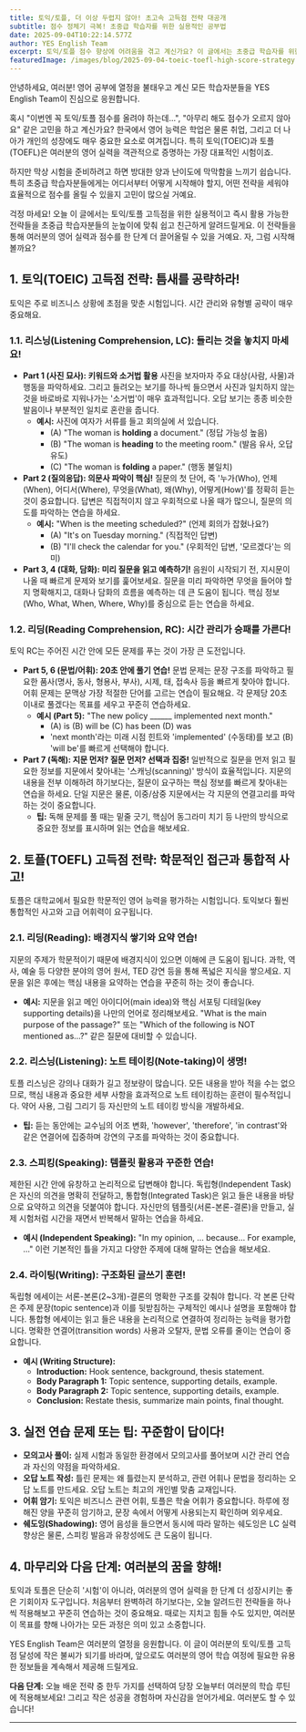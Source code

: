 ```yaml
---
title: 토익/토플, 더 이상 두렵지 않아! 초고속 고득점 전략 대공개
subtitle: 점수 정체기 극복! 초중급 학습자를 위한 실용적인 공부법
date: 2025-09-04T10:22:14.577Z
author: YES English Team
excerpt: 토익/토플 점수 향상에 어려움을 겪고 계신가요? 이 글에서는 초중급 학습자를 위한 실용적인 고득점 전략과 즉시 적용 가능한 팁들을 소개합니다. 여러분의 영어 목표 달성을 YES English Team이 응원합니다.
featuredImage: /images/blog/2025-09-04-toeic-toefl-high-score-strategy.jpg
---
```


안녕하세요, 여러분! 영어 공부에 열정을 불태우고 계신 모든 학습자분들을 YES English Team이 진심으로 응원합니다.

혹시 "이번엔 꼭 토익/토플 점수를 올려야 하는데...", "아무리 해도 점수가 오르지 않아요" 같은 고민을 하고 계신가요? 한국에서 영어 능력은 학업은 물론 취업, 그리고 더 나아가 개인의 성장에도 매우 중요한 요소로 여겨집니다. 특히 토익(TOEIC)과 토플(TOEFL)은 여러분의 영어 실력을 객관적으로 증명하는 가장 대표적인 시험이죠.

하지만 막상 시험을 준비하려고 하면 방대한 양과 난이도에 막막함을 느끼기 쉽습니다. 특히 초중급 학습자분들에게는 어디서부터 어떻게 시작해야 할지, 어떤 전략을 세워야 효율적으로 점수를 올릴 수 있을지 고민이 많으실 거예요.

걱정 마세요! 오늘 이 글에서는 토익/토플 고득점을 위한 실용적이고 즉시 활용 가능한 전략들을 초중급 학습자분들의 눈높이에 맞춰 쉽고 친근하게 알려드릴게요. 이 전략들을 통해 여러분의 영어 실력과 점수를 한 단계 더 끌어올릴 수 있을 거예요. 자, 그럼 시작해 볼까요?

## 1. 토익(TOEIC) 고득점 전략: 틈새를 공략하라!

토익은 주로 비즈니스 상황에 초점을 맞춘 시험입니다. 시간 관리와 유형별 공략이 매우 중요해요.

### 1.1. 리스닝(Listening Comprehension, LC): 들리는 것을 놓치지 마세요!

*   **Part 1 (사진 묘사): 키워드와 소거법 활용**
    사진을 보자마자 주요 대상(사람, 사물)과 행동을 파악하세요. 그리고 들려오는 보기를 하나씩 들으면서 사진과 일치하지 않는 것을 바로바로 지워나가는 '소거법'이 매우 효과적입니다. 오답 보기는 종종 비슷한 발음이나 부분적인 일치로 혼란을 줍니다.
    *   **예시:** 사진에 여자가 서류를 들고 회의실에 서 있습니다.
        *   (A) "The woman is **holding** a document." (정답 가능성 높음)
        *   (B) "The woman is **heading** to the meeting room." (발음 유사, 오답 유도)
        *   (C) "The woman is **folding** a paper." (행동 불일치)
*   **Part 2 (질의응답): 의문사 파악이 핵심!**
    질문의 첫 단어, 즉 '누가(Who), 언제(When), 어디서(Where), 무엇을(What), 왜(Why), 어떻게(How)'를 정확히 듣는 것이 중요합니다. 답변은 직접적이지 않고 우회적으로 나올 때가 많으니, 질문의 의도를 파악하는 연습을 하세요.
    *   **예시:** "When is the meeting scheduled?" (언제 회의가 잡혔나요?)
        *   (A) "It's on Tuesday morning." (직접적인 답변)
        *   (B) "I'll check the calendar for you." (우회적인 답변, '모르겠다'는 의미)
*   **Part 3, 4 (대화, 담화): 미리 질문을 읽고 예측하기!**
    음원이 시작되기 전, 지시문이 나올 때 빠르게 문제와 보기를 훑어보세요. 질문을 미리 파악하면 무엇을 들어야 할지 명확해지고, 대화나 담화의 흐름을 예측하는 데 큰 도움이 됩니다. 핵심 정보(Who, What, When, Where, Why)를 중심으로 듣는 연습을 하세요.

### 1.2. 리딩(Reading Comprehension, RC): 시간 관리가 승패를 가른다!

토익 RC는 주어진 시간 안에 모든 문제를 푸는 것이 가장 큰 도전입니다.

*   **Part 5, 6 (문법/어휘): 20초 안에 풀기 연습!**
    문법 문제는 문장 구조를 파악하고 필요한 품사(명사, 동사, 형용사, 부사), 시제, 태, 접속사 등을 빠르게 찾아야 합니다. 어휘 문제는 문맥상 가장 적절한 단어를 고르는 연습이 필요해요. 각 문제당 20초 이내로 풀겠다는 목표를 세우고 꾸준히 연습하세요.
    *   **예시 (Part 5):** "The new policy ______ implemented next month."
        *   (A) is (B) will be (C) has been (D) was
        *   'next month'라는 미래 시점 힌트와 'implemented' (수동태)를 보고 (B) 'will be'를 빠르게 선택해야 합니다.
*   **Part 7 (독해): 지문 먼저? 질문 먼저? 선택과 집중!**
    일반적으로 질문을 먼저 읽고 필요한 정보를 지문에서 찾아내는 '스캐닝(scanning)' 방식이 효율적입니다. 지문의 내용을 전부 이해하려 하기보다는, 질문이 요구하는 핵심 정보를 빠르게 찾아내는 연습을 하세요. 단일 지문은 물론, 이중/삼중 지문에서는 각 지문의 연결고리를 파악하는 것이 중요합니다.
    *   **팁:** 독해 문제를 풀 때는 밑줄 긋기, 핵심어 동그라미 치기 등 나만의 방식으로 중요한 정보를 표시하며 읽는 연습을 해보세요.

## 2. 토플(TOEFL) 고득점 전략: 학문적인 접근과 통합적 사고!

토플은 대학교에서 필요한 학문적인 영어 능력을 평가하는 시험입니다. 토익보다 훨씬 통합적인 사고와 고급 어휘력이 요구됩니다.

### 2.1. 리딩(Reading): 배경지식 쌓기와 요약 연습!

지문의 주제가 학문적이기 때문에 배경지식이 있으면 이해에 큰 도움이 됩니다. 과학, 역사, 예술 등 다양한 분야의 영어 원서, TED 강연 등을 통해 폭넓은 지식을 쌓으세요. 지문을 읽은 후에는 핵심 내용을 요약하는 연습을 꾸준히 하는 것이 좋습니다.

*   **예시:** 지문을 읽고 메인 아이디어(main idea)와 핵심 서포팅 디테일(key supporting details)을 나만의 언어로 정리해보세요.
    "What is the main purpose of the passage?" 또는 "Which of the following is NOT mentioned as...?" 같은 질문에 대비할 수 있습니다.

### 2.2. 리스닝(Listening): 노트 테이킹(Note-taking)이 생명!

토플 리스닝은 강의나 대화가 길고 정보량이 많습니다. 모든 내용을 받아 적을 수는 없으므로, 핵심 내용과 중요한 세부 사항을 효과적으로 노트 테이킹하는 훈련이 필수적입니다. 약어 사용, 그림 그리기 등 자신만의 노트 테이킹 방식을 개발하세요.

*   **팁:** 듣는 동안에는 교수님의 어조 변화, 'however', 'therefore', 'in contrast'와 같은 연결어에 집중하며 강연의 구조를 파악하는 것이 중요합니다.

### 2.3. 스피킹(Speaking): 템플릿 활용과 꾸준한 연습!

제한된 시간 안에 유창하고 논리적으로 답변해야 합니다. 독립형(Independent Task)은 자신의 의견을 명확히 전달하고, 통합형(Integrated Task)은 읽고 들은 내용을 바탕으로 요약하고 의견을 덧붙여야 합니다. 자신만의 템플릿(서론-본론-결론)을 만들고, 실제 시험처럼 시간을 재면서 반복해서 말하는 연습을 하세요.

*   **예시 (Independent Speaking):** "In my opinion, ... because... For example, ..."
    이런 기본적인 틀을 가지고 다양한 주제에 대해 말하는 연습을 해보세요.

### 2.4. 라이팅(Writing): 구조화된 글쓰기 훈련!

독립형 에세이는 서론-본론(2~3개)-결론의 명확한 구조를 갖춰야 합니다. 각 본론 단락은 주제 문장(topic sentence)과 이를 뒷받침하는 구체적인 예시나 설명을 포함해야 합니다. 통합형 에세이는 읽고 들은 내용을 논리적으로 연결하여 정리하는 능력을 평가합니다. 명확한 연결어(transition words) 사용과 오탈자, 문법 오류를 줄이는 연습이 중요합니다.

*   **예시 (Writing Structure):**
    *   **Introduction:** Hook sentence, background, thesis statement.
    *   **Body Paragraph 1:** Topic sentence, supporting details, example.
    *   **Body Paragraph 2:** Topic sentence, supporting details, example.
    *   **Conclusion:** Restate thesis, summarize main points, final thought.

## 3. 실전 연습 문제 또는 팁: 꾸준함이 답이다!

*   **모의고사 풀이:** 실제 시험과 동일한 환경에서 모의고사를 풀어보며 시간 관리 연습과 자신의 약점을 파악하세요.
*   **오답 노트 작성:** 틀린 문제는 왜 틀렸는지 분석하고, 관련 어휘나 문법을 정리하는 오답 노트를 만드세요. 오답 노트는 최고의 개인별 맞춤 교재입니다.
*   **어휘 암기:** 토익은 비즈니스 관련 어휘, 토플은 학술 어휘가 중요합니다. 하루에 정해진 양을 꾸준히 암기하고, 문장 속에서 어떻게 사용되는지 확인하며 외우세요.
*   **쉐도잉(Shadowing):** 영어 음성을 들으면서 동시에 따라 말하는 쉐도잉은 LC 실력 향상은 물론, 스피킹 발음과 유창성에도 큰 도움이 됩니다.

## 4. 마무리와 다음 단계: 여러분의 꿈을 향해!

토익과 토플은 단순히 '시험'이 아니라, 여러분의 영어 실력을 한 단계 더 성장시키는 좋은 기회이자 도구입니다. 처음부터 완벽하려 하기보다는, 오늘 알려드린 전략들을 하나씩 적용해보고 꾸준히 연습하는 것이 중요해요. 때로는 지치고 힘들 수도 있지만, 여러분이 목표를 향해 나아가는 모든 과정은 의미 있고 소중합니다.

YES English Team은 여러분의 열정을 응원합니다. 이 글이 여러분의 토익/토플 고득점 달성에 작은 불씨가 되기를 바라며, 앞으로도 여러분의 영어 학습 여정에 필요한 유용한 정보들을 계속해서 제공해 드릴게요.

**다음 단계:** 오늘 배운 전략 중 한두 가지를 선택하여 당장 오늘부터 여러분의 학습 루틴에 적용해보세요! 그리고 작은 성공을 경험하며 자신감을 얻어가세요. 여러분도 할 수 있습니다!

---
